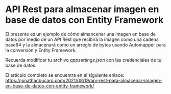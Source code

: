 # API Rest para almacenar imagen en base de datos con Entity Framework

El presente es un ejemplo de cómo almancenar una imagen en base de datos por medio de un API Rest que recibirá la imagen como una cadena base64 y la almacenará como un arreglo de bytes usando Automapper para la conversión y Entity Framework.

Recuerda modificar tu archivo *appsettings.json* con las credenciales de tu base de datos.

El artículo completo se encuentra en el siguiente enlace:   
https://jonathanbucaro.com/2021/08/19/api-rest-para-almacenar-imagen-en-base-de-datos-con-entity-framework/